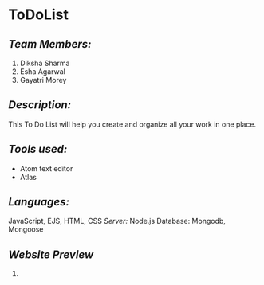 # ToDoList

## *Team Members:*

1. Diksha Sharma
2. Esha Agarwal
3. Gayatri Morey

## *Description:*
This To Do List will help you create and organize all your work in one place.

## *Tools used:*
- Atom text editor
- Atlas

## *Languages:*
JavaScript, EJS, HTML, CSS
*Server:* Node.js
Database: Mongodb, Mongoose

## *Website Preview*
1) 
